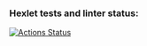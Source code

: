 ### Hexlet tests and linter status:
[![Actions Status](https://github.com/glincow/java-project-61/actions/workflows/hexlet-check.yml/badge.svg)](https://github.com/glincow/java-project-61/actions)